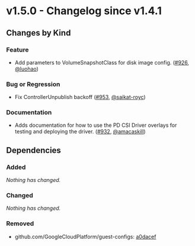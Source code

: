 # v1.5.0 - Changelog since v1.4.1

## Changes by Kind

### Feature

- Add parameters to VolumeSnapshotClass for disk image config. ([#926](https://github.com/kubernetes-sigs/gcp-compute-persistent-disk-csi-driver/pull/926), [@luohao](https://github.com/luohao))

### Bug or Regression

- Fix ControllerUnpublish backoff ([#953](https://github.com/kubernetes-sigs/gcp-compute-persistent-disk-csi-driver/pull/953), [@saikat-royc](https://github.com/saikat-royc))

### Documentation

- Adds documentation for how to use the PD CSI Driver overlays for testing and deploying the driver. ([#932](https://github.com/kubernetes-sigs/gcp-compute-persistent-disk-csi-driver/pull/932), [@amacaskill](https://github.com/amacaskill))

## Dependencies

### Added
_Nothing has changed._

### Changed
_Nothing has changed._

### Removed
- github.com/GoogleCloudPlatform/guest-configs: [a0dacef](https://github.com/GoogleCloudPlatform/guest-configs/tree/a0dacef)
